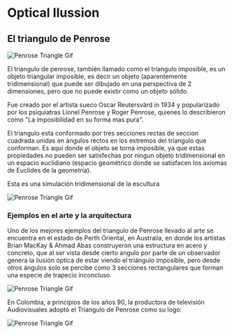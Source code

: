 # Optical Ilussion

## El triangulo de Penrose

![Penrose Triangle Gif](https://upload.wikimedia.org/wikipedia/commons/thumb/f/f4/Penrose_triangle.svg/1024px-Penrose_triangle.svg.png)

El triangulo de penrose, también llamado como el triangulo imposible, es un objeto triangular imposible, es decir un objeto (aparentemente tridimensional) que puede ser dibujado en una perspectiva de 2 dimensiones, pero que no puede existir como un objeto sólido.

Fue creado por el artista sueco Oscar Reutersvärd in 1934 y popularizado por los psiquiatras Lionel Penrose y Roger Penrose, quienes lo describieron como "La imposibilidad en su forma mas pura".

El triangulo esta conformado por tres secciones rectas de seccion cuadrada unidas en ángulos rectos en los extremos del tríangulo que conforman. Es aqui donde el objeto se torna imposible, ya que estas propiedades no pueden ser satisfechas por ningun objeto tridimensional en un espacio euclidiano (espacio geométrico donde se satisfacen los axiomas de Euclides de la geometría).

Esta es una simulación tridimensional de la escultura

![Penrose Triangle Gif](https://upload.wikimedia.org/wikipedia/commons/e/e7/Penrose-triangle-4color-rotation.gif)

### Ejemplos en el arte y la arquitectura

Uno de los mejores ejemplos del triangulo de Penrose llevado al arte se encuentra en el estado de Perth Oriental, en Australia, en donde los artistas Brian MacKay & Ahmad Abas construyeron una estructura en acero y concreto, que al ser vista desde cierto angulo por parte de un observador genera la ilusión óptica de estar viendo el triángulo imposible, pero desde otros ángulos solo se percibe como 3 secciones rectangulares que forman una especie de trapecio inconcluso.

![Penrose Triangle Gif](https://upload.wikimedia.org/wikipedia/commons/thumb/3/38/Perth_Impossible_Triangle.jpg/1920px-Perth_Impossible_Triangle.jpg)

En Colombia, a principios de los años 90, la productora de televisión Audiovisuales adoptó el Triangulo de Penrose como su logo:

![Penrose Triangle Gif](https://i.ytimg.com/vi/c7Qmp79M8cc/hqdefault.jpg)





